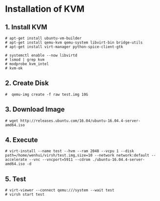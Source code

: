 # Installation of KVM

## 1. Install KVM
```
# apt-get install ubuntu-vm-builder
# apt-get install qemu-kvm qemu-system libvirt-bin bridge-utils
# apt-get install virt-manager python-spice-client-gtk

# systemctl enable --now libvirtd
# lsmod | grep kvm
# modprobe kvm_intel
# kvm-ok
```

## 2. Create Disk
```
#  qemu-img create -f raw test.img 10G
```

## 3. Download Image
```
# wget http://releases.ubuntu.com/16.04/ubuntu-16.04.4-server-amd64.iso
```

## 4. Execute
```
# virt-install --name test --hvm --ram 2048 --vcpu 1 --disk path=/home/wenhui/virsh/test.img,size=10 --network network:default --accelerate --vnc --vncport=5911 --cdrom ./ubuntu-16.04.4-server-amd64.iso -d
```
  
## 5. Test
```
# virt-viewer --connect qemu:///system --wait test
# virsh start test
```




